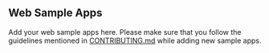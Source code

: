 ## Web Sample Apps

Add your web sample apps here. Please make sure that you follow the guidelines mentioned in [CONTRIBUTING.md](/CONTRIBUTING.md) while adding new sample apps.